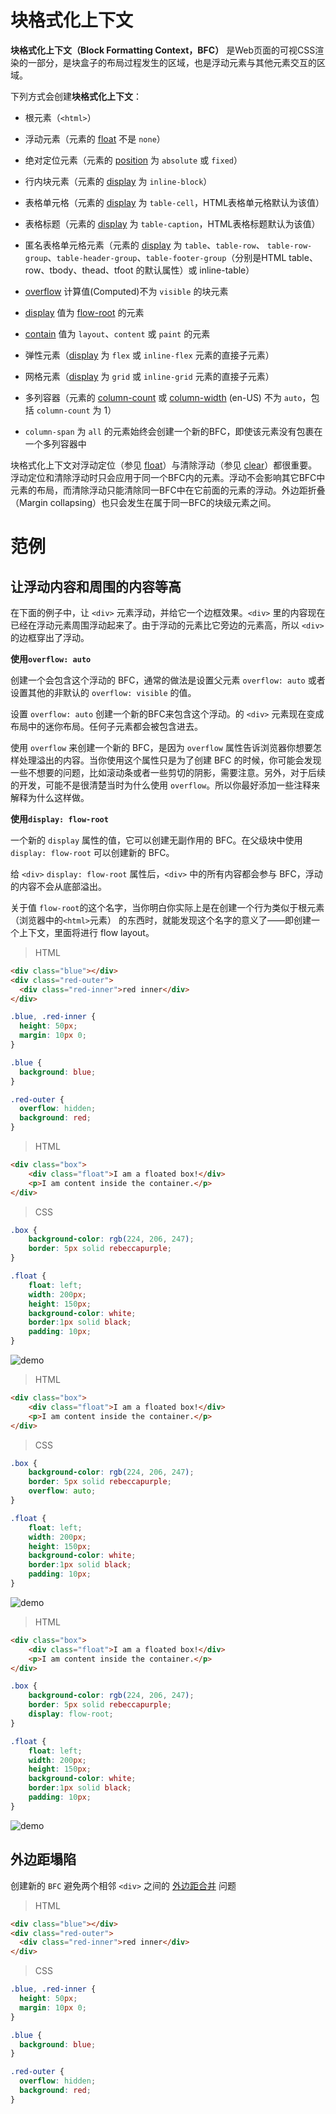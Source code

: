 #
# 块格式化上下文

**块格式化上下文（Block Formatting Context，BFC）** 是Web页面的可视CSS渲染的一部分，是块盒子的布局过程发生的区域，也是浮动元素与其他元素交互的区域。

下列方式会创建**块格式化上下文**：

* 根元素（`<html>`）

* 浮动元素（元素的 [float](https://developer.mozilla.org/zh-CN/docs/Web/CSS/float) 不是 `none`）

* 绝对定位元素（元素的 [position](https://developer.mozilla.org/zh-CN/docs/Web/CSS/position) 为 `absolute` 或 `fixed`）

* 行内块元素（元素的 [display](https://developer.mozilla.org/zh-CN/docs/Web/CSS/display) 为 `inline-block`）

* 表格单元格（元素的 [display](https://developer.mozilla.org/zh-CN/docs/Web/CSS/display) 为 `table-cell`，HTML表格单元格默认为该值）

* 表格标题（元素的 [display](https://developer.mozilla.org/zh-CN/docs/Web/CSS/display) 为 `table-caption`，HTML表格标题默认为该值）

* 匿名表格单元格元素（元素的 [display](https://developer.mozilla.org/zh-CN/docs/Web/CSS/display) 为 `table`、`table-row`、 `table-row-group`、`table-header-group`、`table-footer-group`（分别是HTML table、row、tbody、thead、tfoot 的默认属性）或 inline-table）

* [overflow](https://developer.mozilla.org/zh-CN/docs/Web/CSS/overflow) 计算值(Computed)不为 `visible` 的块元素

* [display](https://developer.mozilla.org/zh-CN/docs/Web/CSS/display) 值为 [flow-root](https://drafts.csswg.org/css-display/#valdef-display-flow-root) 的元素

* [contain](https://developer.mozilla.org/zh-CN/docs/Web/CSS/contain) 值为 `layout`、`content` 或 `paint` 的元素

* 弹性元素（[display](https://developer.mozilla.org/zh-CN/docs/Web/CSS/display) 为 `flex` 或 `inline-flex` 元素的直接子元素）

* 网格元素（[display](https://developer.mozilla.org/zh-CN/docs/Web/CSS/display) 为 `grid` 或 `inline-grid` 元素的直接子元素）

* 多列容器（元素的 [column-count](https://developer.mozilla.org/zh-CN/docs/Web/CSS/column-count) 或 [column-width](https://developer.mozilla.org/en-US/docs/Web/CSS/column-width) (en-US) 不为 `auto`，包括 `column-count` 为 1）

* `column-span` 为 `all` 的元素始终会创建一个新的BFC，即使该元素没有包裹在一个多列容器中

块格式化上下文对浮动定位（参见 [float](https://developer.mozilla.org/zh-CN/docs/Web/CSS/float)）与清除浮动（参见 [clear](https://developer.mozilla.org/zh-CN/docs/Web/CSS/clear)）都很重要。浮动定位和清除浮动时只会应用于同一个BFC内的元素。浮动不会影响其它BFC中元素的布局，而清除浮动只能清除同一BFC中在它前面的元素的浮动。外边距折叠（Margin collapsing）也只会发生在属于同一BFC的块级元素之间。

# 范例

## 让浮动内容和周围的内容等高

在下面的例子中，让 `<div>` 元素浮动，并给它一个边框效果。`<div>` 里的内容现在已经在浮动元素周围浮动起来了。由于浮动的元素比它旁边的元素高，所以 `<div> `的边框穿出了浮动。

**使用`overflow: auto`**

创建一个会包含这个浮动的 BFC，通常的做法是设置父元素 `overflow: auto` 或者设置其他的非默认的 `overflow: visible` 的值。

设置 `overflow: auto` 创建一个新的BFC来包含这个浮动。的 `<div>` 元素现在变成布局中的迷你布局。任何子元素都会被包含进去。

使用 `overflow` 来创建一个新的 BFC，是因为 `overflow` 属性告诉浏览器你想要怎样处理溢出的内容。当你使用这个属性只是为了创建 BFC 的时候，你可能会发现一些不想要的问题，比如滚动条或者一些剪切的阴影，需要注意。另外，对于后续的开发，可能不是很清楚当时为什么使用 `overflow`。所以你最好添加一些注释来解释为什么这样做。

**使用`display: flow-root`**

一个新的 `display` 属性的值，它可以创建无副作用的 BFC。在父级块中使用 `display: flow-root` 可以创建新的 BFC。

给 `<div>` `display: flow-root` 属性后，`<div>` 中的所有内容都会参与 BFC，浮动的内容不会从底部溢出。

关于值 `flow-root`的这个名字，当你明白你实际上是在创建一个行为类似于根元素 （浏览器中的`<html>`元素） 的东西时，就能发现这个名字的意义了——即创建一个上下文，里面将进行 flow layout。

> HTML

```html
<div class="blue"></div>
<div class="red-outer">
  <div class="red-inner">red inner</div>
</div>
```

```css
.blue, .red-inner {
  height: 50px;
  margin: 10px 0;
}

.blue {
  background: blue;
}

.red-outer {
  overflow: hidden;
  background: red;
}
```

> HTML

```html
<div class="box">
    <div class="float">I am a floated box!</div>
    <p>I am content inside the container.</p>
</div>
```

> CSS

```css
.box {
    background-color: rgb(224, 206, 247);
    border: 5px solid rebeccapurple;
}

.float {
    float: left;
    width: 200px;
    height: 150px;
    background-color: white;
    border:1px solid black;
    padding: 10px;
}
```

<img :src="$withBase('/assets/css/1616572894(1).jpg')" alt="demo" />

> HTML

```html
<div class="box">
    <div class="float">I am a floated box!</div>
    <p>I am content inside the container.</p>
</div>
```

> CSS

```css
.box {
    background-color: rgb(224, 206, 247);
    border: 5px solid rebeccapurple;
    overflow: auto;
}

.float {
    float: left;
    width: 200px;
    height: 150px;
    background-color: white;
    border:1px solid black;
    padding: 10px;
}
```

<img :src="$withBase('/assets/css/1616572977(1).jpg')" alt="demo" />

> HTML

```html
<div class="box">
    <div class="float">I am a floated box!</div>
    <p>I am content inside the container.</p>
</div>
```

```css
.box {
    background-color: rgb(224, 206, 247);
    border: 5px solid rebeccapurple;
    display: flow-root;
}

.float {
    float: left;
    width: 200px;
    height: 150px;
    background-color: white;
    border:1px solid black;
    padding: 10px;
}
```

<img :src="$withBase('/assets/css/1616573057(1).jpg')" alt="demo" />

## 外边距塌陷

创建新的 `BFC` 避免两个相邻 `<div>` 之间的 [外边距合并](https://developer.mozilla.org/en-US/docs/Web/CSS/CSS_Box_Model/Mastering_margin_collapsing) 问题

> HTML

```html
<div class="blue"></div>
<div class="red-outer">
  <div class="red-inner">red inner</div>
</div>
```

> CSS

```css
.blue, .red-inner {
  height: 50px;
  margin: 10px 0;
}

.blue {
  background: blue;
}

.red-outer {
  overflow: hidden;
  background: red;
}
```